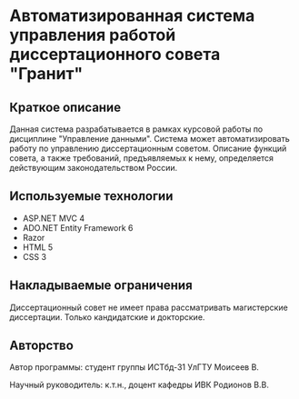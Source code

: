 Автоматизированная система управления работой диссертационного совета "Гранит"
=====
<h2>Краткое описание</h2>
Данная система разрабатывается в рамках курсовой работы по дисциплине "Управление данными". Система может автоматизировать работу по управлению диссертационным советом. Описание функций совета, а также требований, предъявляемых к нему, определяется действующим законодательством России.

<h2>Используемые технологии</h2>
<ul>
  <li>ASP.NET MVC 4</li>
  <li>ADO.NET Entity Framework 6</li>
  <li>Razor</li>
  <li>HTML 5</li>
  <li>CSS 3</li>
</ul>

<h2>Накладываемые ограничения</h2>
Диссертационный совет не имеет права рассматривать магистерские диссертации. Только кандидатские и докторские.

<h2>Авторство</h2>
<p>Автор программы: студент группы ИСТбд-31 УлГТУ Моисеев В.</p>
<p>Научный руководитель: к.т.н., доцент кафедры ИВК Родионов В.В.</p>
